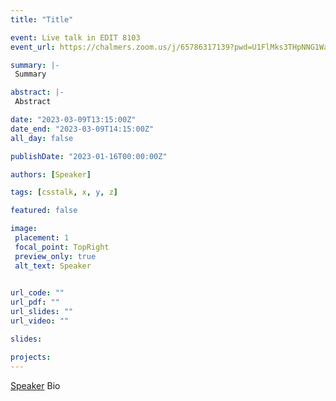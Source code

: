```yaml
--- 
title: "Title" 

event: Live talk in EDIT 8103 
event_url: https://chalmers.zoom.us/j/65786317139?pwd=U1FlMks3THpNNG1WaFRJNkJxQXdBQT09 

summary: |-
 Summary 

abstract: |-
 Abstract 

date: "2023-03-09T13:15:00Z" 
date_end: "2023-03-09T14:15:00Z" 
all_day: false 

publishDate: "2023-01-16T00:00:00Z" 

authors: [Speaker] 

tags: [csstalk, x, y, z] 

featured: false 

image: 
 placement: 1 
 focal_point: TopRight 
 preview_only: true 
 alt_text: Speaker 

 
url_code: "" 
url_pdf: "" 
url_slides: "" 
url_video: "" 

slides: 

projects: 
--- 
```


[Speaker](SpeakerURL) Bio
